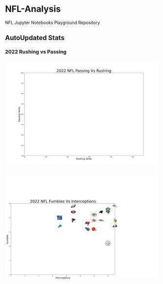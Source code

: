# NFL-Analysis

NFL Jupyter Notebooks Playground Repository

## AutoUpdated Stats

### 2022 Rushing vs Passing

![Rushing Vs Passing Yards Stats](RushingvsPassingYards.png)

![Fumbles vs Interceptionss](FumblesInt.png)
